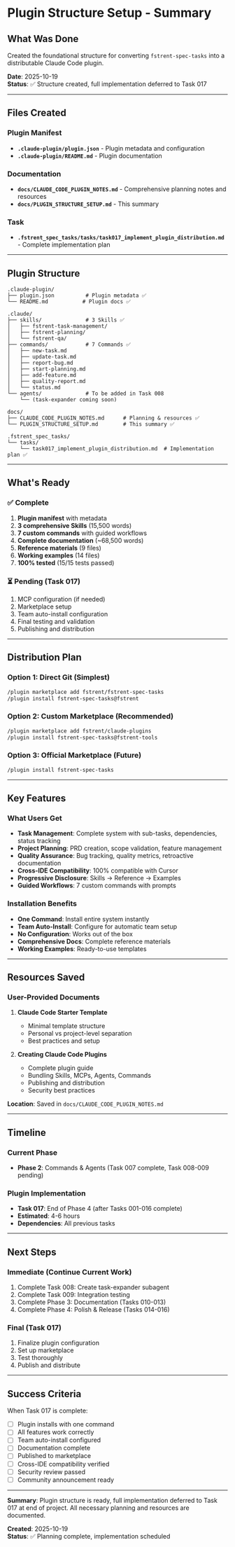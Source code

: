 # Plugin Structure Setup - Summary

## What Was Done

Created the foundational structure for converting `fstrent-spec-tasks` into a distributable Claude Code plugin.

**Date**: 2025-10-19  
**Status**: ✅ Structure created, full implementation deferred to Task 017

---

## Files Created

### Plugin Manifest
- **`.claude-plugin/plugin.json`** - Plugin metadata and configuration
- **`.claude-plugin/README.md`** - Plugin documentation

### Documentation
- **`docs/CLAUDE_CODE_PLUGIN_NOTES.md`** - Comprehensive planning notes and resources
- **`docs/PLUGIN_STRUCTURE_SETUP.md`** - This summary

### Task
- **`.fstrent_spec_tasks/tasks/task017_implement_plugin_distribution.md`** - Complete implementation plan

---

## Plugin Structure

```
.claude-plugin/
├── plugin.json          # Plugin metadata ✅
└── README.md           # Plugin docs ✅

.claude/
├── skills/              # 3 Skills ✅
│   ├── fstrent-task-management/
│   ├── fstrent-planning/
│   └── fstrent-qa/
├── commands/            # 7 Commands ✅
│   ├── new-task.md
│   ├── update-task.md
│   ├── report-bug.md
│   ├── start-planning.md
│   ├── add-feature.md
│   ├── quality-report.md
│   └── status.md
└── agents/              # To be added in Task 008
    └── (task-expander coming soon)

docs/
├── CLAUDE_CODE_PLUGIN_NOTES.md      # Planning & resources ✅
└── PLUGIN_STRUCTURE_SETUP.md        # This summary ✅

.fstrent_spec_tasks/
└── tasks/
    └── task017_implement_plugin_distribution.md  # Implementation plan ✅
```

---

## What's Ready

### ✅ Complete
1. **Plugin manifest** with metadata
2. **3 comprehensive Skills** (15,500 words)
3. **7 custom commands** with guided workflows
4. **Complete documentation** (~68,500 words)
5. **Reference materials** (9 files)
6. **Working examples** (14 files)
7. **100% tested** (15/15 tests passed)

### ⏳ Pending (Task 017)
1. MCP configuration (if needed)
2. Marketplace setup
3. Team auto-install configuration
4. Final testing and validation
5. Publishing and distribution

---

## Distribution Plan

### Option 1: Direct Git (Simplest)
```bash
/plugin marketplace add fstrent/fstrent-spec-tasks
/plugin install fstrent-spec-tasks@fstrent
```

### Option 2: Custom Marketplace (Recommended)
```bash
/plugin marketplace add fstrent/claude-plugins
/plugin install fstrent-spec-tasks@fstrent-tools
```

### Option 3: Official Marketplace (Future)
```bash
/plugin install fstrent-spec-tasks
```

---

## Key Features

### What Users Get
- **Task Management**: Complete system with sub-tasks, dependencies, status tracking
- **Project Planning**: PRD creation, scope validation, feature management
- **Quality Assurance**: Bug tracking, quality metrics, retroactive documentation
- **Cross-IDE Compatibility**: 100% compatible with Cursor
- **Progressive Disclosure**: Skills → Reference → Examples
- **Guided Workflows**: 7 custom commands with prompts

### Installation Benefits
- **One Command**: Install entire system instantly
- **Team Auto-Install**: Configure for automatic team setup
- **No Configuration**: Works out of the box
- **Comprehensive Docs**: Complete reference materials
- **Working Examples**: Ready-to-use templates

---

## Resources Saved

### User-Provided Documents
1. **Claude Code Starter Template**
   - Minimal template structure
   - Personal vs project-level separation
   - Best practices and setup

2. **Creating Claude Code Plugins**
   - Complete plugin guide
   - Bundling Skills, MCPs, Agents, Commands
   - Publishing and distribution
   - Security best practices

**Location**: Saved in `docs/CLAUDE_CODE_PLUGIN_NOTES.md`

---

## Timeline

### Current Phase
- **Phase 2**: Commands & Agents (Task 007 complete, Task 008-009 pending)

### Plugin Implementation
- **Task 017**: End of Phase 4 (after Tasks 001-016 complete)
- **Estimated**: 4-6 hours
- **Dependencies**: All previous tasks

---

## Next Steps

### Immediate (Continue Current Work)
1. Complete Task 008: Create task-expander subagent
2. Complete Task 009: Integration testing
3. Complete Phase 3: Documentation (Tasks 010-013)
4. Complete Phase 4: Polish & Release (Tasks 014-016)

### Final (Task 017)
1. Finalize plugin configuration
2. Set up marketplace
3. Test thoroughly
4. Publish and distribute

---

## Success Criteria

When Task 017 is complete:
- [ ] Plugin installs with one command
- [ ] All features work correctly
- [ ] Team auto-install configured
- [ ] Documentation complete
- [ ] Published to marketplace
- [ ] Cross-IDE compatibility verified
- [ ] Security review passed
- [ ] Community announcement ready

---

**Summary**: Plugin structure is ready, full implementation deferred to Task 017 at end of project. All necessary planning and resources are documented.

**Created**: 2025-10-19  
**Status**: ✅ Planning complete, implementation scheduled

